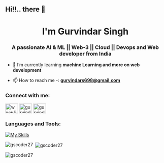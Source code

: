 ## Hi!!.. there 👋

<h1 align="center">I'm Gurvindar Singh</h1>
<h3 align="center">A passionate AI & ML || Web-3 || Cloud || Devops and Web developer from India</h3>


- 🌱 I’m currently learning **machine Learning and more on web development**

- 📫 How to reach me -: **gurvindars698@gmail.com**

<h3 align="left">Connect with me:</h3>
<p align="left">
<a href="https://linkedin.com/in/www.linkedin.com/in/gurvindar-singh-0954a027a" target="blank"><img align="center" src="https://raw.githubusercontent.com/rahuldkjain/github-profile-readme-generator/master/src/images/icons/Social/linked-in-alt.svg" alt="www.linkedin.com/in/gurvindar-singh-0954a027a" height="30" width="40" /></a>
<a href="https://instagram.com/gurvindar_singh_" target="blank"><img align="center" src="https://raw.githubusercontent.com/rahuldkjain/github-profile-readme-generator/master/src/images/icons/Social/instagram.svg" alt="gurvindar_singh_" height="30" width="40" /></a>
<a href="https://www.leetcode.com/gurvindar_singh" target="blank"><img align="center" src="https://raw.githubusercontent.com/rahuldkjain/github-profile-readme-generator/master/src/images/icons/Social/leet-code.svg" alt="gurvindar_singh" height="30" width="40" /></a>
</p>

<h3 align="left">Languages and Tools:</h3>

[![My Skills](https://skillicons.dev/icons?i=js,ts,react,nextjs,vuejs,pytho,opencv,tensorflow,nodejs,tailwind,mongo,java,express,postgres,prisma,html,css,docker,aws,cpp,git,vscode,figma)](https://skillicons.dev)

<p><img align="left" src="https://github-readme-stats.vercel.app/api/top-langs?username=gscoder27&show_icons=true&locale=en&layout=compact" alt="gscoder27" /></p>

<p>&nbsp;<img align="center" src="https://github-readme-stats.vercel.app/api?username=gscoder27&show_icons=true&locale=en" alt="gscoder27" /></p>

<p><img align="center" src="https://github-readme-streak-stats.herokuapp.com/?user=gscoder27&" alt="gscoder27" /></p>

